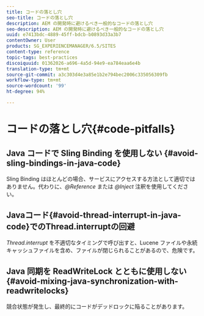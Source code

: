 ```yaml
---
title: コードの落とし穴
seo-title: コードの落とし穴
description: AEM の開発時に避けるべき一般的なコードの落とし穴
seo-description: AEM の開発時に避けるべき一般的なコードの落とし穴
uuid: e7413bdc-4889-45ff-bdcb-b0893d33a3b7
contentOwner: User
products: SG_EXPERIENCEMANAGER/6.5/SITES
content-type: reference
topic-tags: best-practices
discoiquuid: 01362026-a696-4a5d-94e9-ea784eaa6e4b
translation-type: tm+mt
source-git-commit: a3c303d4e3a85e1b2e794bec2006c335056309fb
workflow-type: tm+mt
source-wordcount: '99'
ht-degree: 94%

---
```



# コードの落とし穴{#code-pitfalls}

## Java コードで Sling Binding を使用しない {#avoid-sling-bindings-in-java-code}

Sling Binding はほとんどの場合、サービスにアクセスする方法として適切ではありません。代わりに、*@Reference* または *@Inject* 注釈を使用してください。

## Javaコード{#avoid-thread-interrupt-in-java-code}でのThread.interruptの回避

*Thread.interrupt* を不適切なタイミングで呼び出すと、Lucene ファイルや永続キャッシュファイルを含め、ファイルが閉じられることがあるので、危険です。

## Java 同期を ReadWriteLock とともに使用しない  {#avoid-mixing-java-synchronization-with-readwritelocks}

競合状態が発生し、最終的にコードがデッドロックに陥ることがあります。
